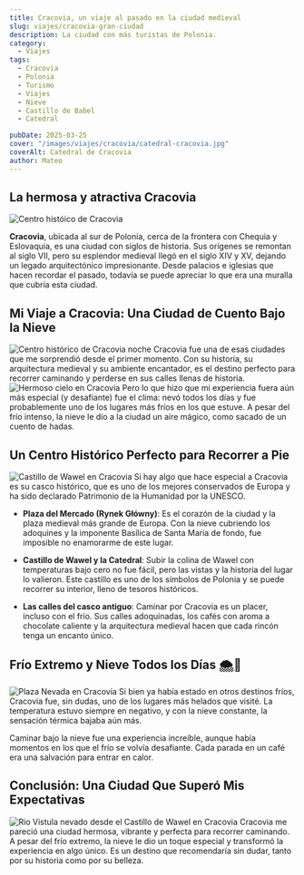 ```yaml
---
title: Cracovia, un viaje al pasado en la ciudad medieval
slug: viajes/cracovia-gran-ciudad
description: La ciudad con más turistas de Polonia.
category:
  - Viajes
tags:
  - Cracovia
  - Polonia 
  - Turismo
  - Viajes
  - Nieve
  - Castillo de Babel
  - Catedral

pubDate: 2025-03-25
cover: "/images/viajes/cracovia/catedral-cracovia.jpg"
coverAlt: Catedral de Cracovia
author: Mateo 
---
```



## La hermosa y atractiva Cracovia 
<img src="/images/viajes/cracovia/casco-historico.jpg" alt="Centro históico de Cracovia">

**Cracovia**, ubicada al sur de Polonia, cerca de la frontera con Chequia y Eslovaquia, es una ciudad con siglos de historia. Sus orígenes se remontan al siglo VII, pero su esplendor medieval llegó en el siglo XIV y XV, dejando un legado arquitectónico impresionante.
Desde palacios e iglesias que hacen recordar el pasado, todavía se puede apreciar lo que era una muralla que cubría esta ciudad.


## Mi Viaje a Cracovia: Una Ciudad de Cuento Bajo la Nieve 
<img src="/images/viajes/cracovia/centro-historico.jpg" alt="Centro histórico de Cracovia noche">
Cracovia fue una de esas ciudades que me sorprendió desde el primer momento. Con su historia, su arquitectura medieval y su ambiente encantador, es el destino perfecto para recorrer caminando y perderse en sus calles llenas de historia.

<img src="/images/viajes/cracovia/cielo-hermoso.jpg" alt="Hermoso cielo en Cracovia">
Pero lo que hizo que mi experiencia fuera aún más especial (y desafiante) fue el clima: nevó todos los días y fue probablemente uno de los lugares más fríos en los que estuve. A pesar del frío intenso, la nieve le dio a la ciudad un aire mágico, como sacado de un cuento de hadas.

## Un Centro Histórico Perfecto para Recorrer a Pie 
<img src="/images/viajes/cracovia/castillo-wawel.jpg" alt="Castillo de Wawel en Cracovia">
Si hay algo que hace especial a Cracovia es su casco histórico, que es uno de los mejores conservados de Europa y ha sido declarado Patrimonio de la Humanidad por la UNESCO.

*  **Plaza del Mercado (Rynek Główny)**: Es el corazón de la ciudad y la plaza medieval más grande de Europa. Con la nieve cubriendo los adoquines y la imponente Basílica de Santa María de fondo, fue imposible no enamorarme de este lugar.

*  **Castillo de Wawel y la Catedral**: Subir la colina de Wawel con temperaturas bajo cero no fue fácil, pero las vistas y la historia del lugar lo valieron. Este castillo es uno de los símbolos de Polonia y se puede recorrer su interior, lleno de tesoros históricos.

*  **Las calles del casco antiguo**: Caminar por Cracovia es un placer, incluso con el frío. Sus calles adoquinadas, los cafés con aroma a chocolate caliente y la arquitectura medieval hacen que cada rincón tenga un encanto único.

## Frío Extremo y Nieve Todos los Días 🌨️🥶
<img src="/images/viajes/cracovia/plaza-nevada.jpg" alt="Plaza Nevada en Cracovia">
Si bien ya había estado en otros destinos fríos, Cracovia fue, sin dudas, uno de los lugares más helados que visité. La temperatura estuvo siempre en negativo, y con la nieve constante, la sensación térmica bajaba aún más.

Caminar bajo la nieve fue una experiencia increíble, aunque había momentos en los que el frío se volvía desafiante. Cada parada en un café era una salvación para entrar en calor.

## Conclusión: Una Ciudad Que Superó Mis Expectativas
<img src="/images/viajes/cracovia/rio-vistula.jpg" alt="Rio Vistula nevado desde el Castillo de Wawel en Cracovia">
Cracovia me pareció una ciudad hermosa, vibrante y perfecta para recorrer caminando. A pesar del frío extremo, la nieve le dio un toque especial y transformó la experiencia en algo único. Es un destino que recomendaría sin dudar, tanto por su historia como por su belleza.

